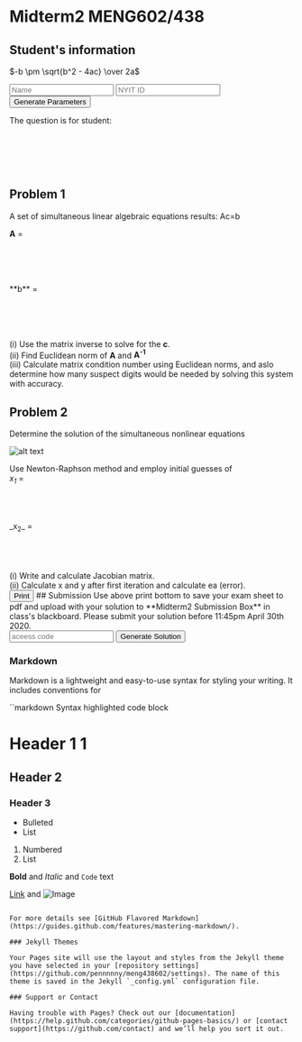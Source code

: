 

# Midterm2 MENG602/438

## Student's information

$-b \pm \sqrt{b^2 - 4ac} \over 2a$
 
<form id="percentageBiz" method="post">
<input type="text" id="name" placeholder = "Name">
<input type="text" id="nyitid" placeholder = "NYIT ID">
<input type="submit" onclick="return getp()" value="Generate Parameters"><br>
</form>

The question is for student: 
<div id="display" style="height: 50px; width: 100%;"></div>
<br>

<script>
function getp(){
    var a = document.forms["percentageBiz"]["name"].value;
    var b = document.forms["percentageBiz"]["nyitid"].value;
    //alert(a+b)
    var display=document.getElementById("display")
    display.innerHTML=a;
    display2.innerHTML=parseInt(b,10);
    display3.innerHTML=parseInt(b,10)*10;
    display4.innerHTML=1+parseInt(b,10)/1e8;
    display5.innerHTML=1+parseInt(b,10)/1e8;
    
    return false;
}
</script>
<script>
function show(){
 document.write("00");
 }
</script>

<script>
 document.write(a);
</script>


## Problem 1 
A set of simultaneous linear algebraic equations results: Ac=b<br>

**A** = 
<div id="display2" style="height: 50px; width: 100%;"></div>
<br>
**b** = 
<div id="display3" style="height: 50px; width: 100%;"></div>
<br>

(i)	Use the matrix inverse to solve for the **c**.<br>
(ii)	Find Euclidean norm of **A** and **A<sup>-1</sup>**<br>
(iii)	Calculate matrix condition number using Euclidean norms, and aslo determine how many suspect digits would be needed by solving this system with accuracy.<br>

## Problem 2 
Determine the solution of the simultaneous nonlinear equations<br>

![alt text](https://drive.google.com/open?id=1Hu09jqbCcEVRorwzgBjHwCISCBBOY_d "Logo Title Text 1")

Use Newton-Raphson method and employ initial guesses of <br>
_x<sub>1</sub>_ = 
<div id="display4" style="height: 50px; width: 100%;"></div>
_x<sub>2</sub>_ = 
<div id="display5" style="height: 50px; width: 100%;"></div>

<br>
(i) Write and calculate Jacobian matrix. <br>
(ii) Calculate x and y after first iteration and calculate ea (error). <br>


<input type="submit" onclick="return printpdf()" value="Print">
## Submission
Use above print bottom to save your exam sheet to pdf and upload with your solution to **Midterm2 Submission Box** in class's blackboard. Please submit your solution before 11:45pm April 30th 2020. 
<br>

<input type="text" id="pw1" placeholder="aceess code">
<input type="submit" onclick="return runsol()" value="Generate Solution">

<br>


### Markdown

Markdown is a lightweight and easy-to-use syntax for styling your writing. It includes conventions for

``markdown
Syntax highlighted code block

# Header 1 1
## Header 2
### Header 3

- Bulleted
- List

1. Numbered
2. List

**Bold** and _Italic_ and `Code` text

[Link](url) and ![Image](src)
```

For more details see [GitHub Flavored Markdown](https://guides.github.com/features/mastering-markdown/).

### Jekyll Themes

Your Pages site will use the layout and styles from the Jekyll theme you have selected in your [repository settings](https://github.com/pennnnny/meng438602/settings). The name of this theme is saved in the Jekyll `_config.yml` configuration file.

### Support or Contact

Having trouble with Pages? Check out our [documentation](https://help.github.com/categories/github-pages-basics/) or [contact support](https://github.com/contact) and we’ll help you sort it out.
